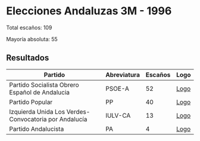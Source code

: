 # Elecciones Andaluzas 3M - 1996

Total escaños: 109

Mayoría absoluta: 55

## Resultados

| Partido | Abreviatura | Escaños | Logo |
| - | - | - | - |
| Partido Socialista Obrero Español de Andalucia | PSOE-A | 52 | [Logo](https://github.com/playzzz/Pactos/blob/master/Logos/PSOE.jpg?raw=true)
| Partido Popular | PP | 40 | [Logo](https://github.com/playzzz/Pactos/blob/master/Logos/PP.jpg?raw=true)
| Izquierda Unida Los Verdes-Convocatoria por Andalucía | IULV-CA | 13 | [Logo](https://github.com/playzzz/Pactos/blob/master/Logos/IU.jpg?raw=true)
| Partido Andalucista | PA | 4 | [Logo](https://github.com/playzzz/Pactos/blob/master/Logos/PA.jpg?raw=true)
